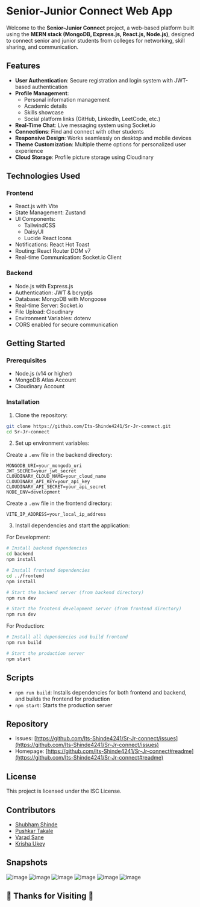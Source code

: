 # Senior-Junior Connect Web App

Welcome to the **Senior-Junior Connect** project, a web-based platform built using the **MERN stack (MongoDB, Express.js, React.js, Node.js)**, designed to connect senior and junior students from colleges for networking, skill sharing, and communication.

## Features
- **User Authentication**: Secure registration and login system with JWT-based authentication
- **Profile Management**: 
  - Personal information management
  - Academic details
  - Skills showcase
  - Social platform links (GitHub, LinkedIn, LeetCode, etc.)
- **Real-Time Chat**: Live messaging system using Socket.io
- **Connections**: Find and connect with other students
- **Responsive Design**: Works seamlessly on desktop and mobile devices
- **Theme Customization**: Multiple theme options for personalized user experience
- **Cloud Storage**: Profile picture storage using Cloudinary

## Technologies Used

### Frontend
- React.js with Vite
- State Management: Zustand
- UI Components:
  - TailwindCSS
  - DaisyUI
  - Lucide React Icons
- Notifications: React Hot Toast
- Routing: React Router DOM v7
- Real-time Communication: Socket.io Client

### Backend
- Node.js with Express.js
- Authentication: JWT & bcryptjs
- Database: MongoDB with Mongoose
- Real-time Server: Socket.io
- File Upload: Cloudinary
- Environment Variables: dotenv
- CORS enabled for secure communication

## Getting Started

### Prerequisites
- Node.js (v14 or higher)
- MongoDB Atlas Account
- Cloudinary Account

### Installation

1. Clone the repository:
```bash
git clone https://github.com/Its-Shinde4241/Sr-Jr-connect.git
cd Sr-Jr-connect
```

2. Set up environment variables:

Create a `.env` file in the backend directory:
```env
MONGODB_URI=your_mongodb_uri
JWT_SECRET=your_jwt_secret
CLOUDINARY_CLOUD_NAME=your_cloud_name
CLOUDINARY_API_KEY=your_api_key
CLOUDINARY_API_SECRET=your_api_secret
NODE_ENV=development
```

Create a `.env` file in the frontend directory:
```env
VITE_IP_ADDRESS=your_local_ip_address
```

3. Install dependencies and start the application:

For Development:
```bash
# Install backend dependencies
cd backend
npm install

# Install frontend dependencies
cd ../frontend
npm install

# Start the backend server (from backend directory)
npm run dev

# Start the frontend development server (from frontend directory)
npm run dev
```

For Production:
```bash
# Install all dependencies and build frontend
npm run build

# Start the production server
npm start
```

## Scripts

- `npm run build`: Installs dependencies for both frontend and backend, and builds the frontend for production
- `npm start`: Starts the production server

## Repository

- Issues: [https://github.com/Its-Shinde4241/Sr-Jr-connect/issues](https://github.com/Its-Shinde4241/Sr-Jr-connect/issues)
- Homepage: [https://github.com/Its-Shinde4241/Sr-Jr-connect#readme](https://github.com/Its-Shinde4241/Sr-Jr-connect#readme)

## License
This project is licensed under the ISC License.

## Contributors
- [Shubham Shinde](https://github.com/Its-Shinde4241)
- [Pushkar Takale](https://github.com/pushkar3872)
- [Varad Sane](https://github.com/Varad73)
- [Krisha Ukey](https://github.com/Krisha1803)

## Snapshots
![image](https://github.com/user-attachments/assets/6b810883-38c8-432f-ba07-de063424a73a)
![image](https://github.com/user-attachments/assets/71a9a6a1-2fb4-4057-baa3-ef1bca6d9c42)
![image](https://github.com/user-attachments/assets/97f07116-41b4-4508-a929-4cc01369197f)
![image](https://github.com/user-attachments/assets/428ff3a1-d544-4cdc-b32f-3fedb6396383)
![image](https://github.com/user-attachments/assets/62da236d-29df-4f10-bed9-76a74b94d65b)
![image](https://github.com/user-attachments/assets/1248ca42-0829-4f96-b996-b84223b9ce0e)

## 🙏 Thanks for Visiting 🙏